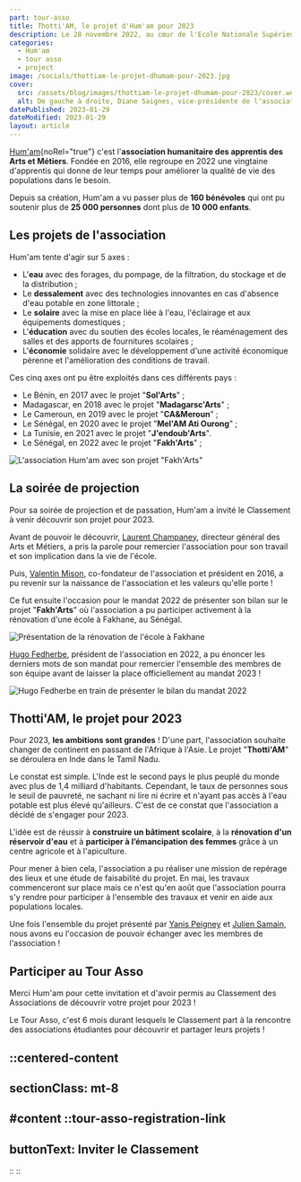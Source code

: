 ```yaml
---
part: tour-asso
title: Thotti'AM, le projet d'Hum'am pour 2023 
description: Le 28 novembre 2022, au cœur de l'Ecole Nationale Supérieure des Arts et Métiers, l'équipe du Classement a pu se rendre à la projection de passation de l'association Hum'am. Bilan du mandat, mot des anciens et présentation des projets 2023 étaient au programme de cette soirée !
categories:
  - Hum'am
  - tour asso
  - project
image: /socials/thottiam-le-projet-dhumam-pour-2023.jpg
cover:
  src: /assets/blog/images/thottiam-le-projet-dhumam-pour-2023/cover.webp
  alt: De gauche à droite, Diane Saignes, vice-présidente de l'association en 2022, Hugo Fedherbe, président de l'association Hum'am en 2022, Laurent Champaney, directeur général des Arts et Métiers et Yanis Peigney, président de l'association Hum'am en 2023. 
datePublished: 2023-01-29
dateModified: 2023-01-29
layout: article
---
```



[Hum'am](https://annuaire.le-classement.fr/associations-etudiantes/humam/){noRel="true"} c'est l'**association humanitaire des apprentis des Arts et Métiers**. Fondée en 2016, elle regroupe en 2022 une vingtaine d'apprentis qui donne de leur temps pour améliorer la qualité de vie des populations dans le besoin.

Depuis sa création, Hum'am a vu passer plus de **160 bénévoles** qui ont pu soutenir plus de **25 000 personnes** dont plus de **10 000 enfants**.

## Les projets de l'association

Hum'am tente d'agir sur 5 axes :

- L'**eau** avec des forages, du pompage, de la filtration, du stockage et de la distribution ;
- Le **dessalement** avec des technologies innovantes en cas d'absence d'eau potable en zone littorale ;
- Le **solaire** avec la mise en place liée à l'eau, l'éclairage et aux équipements domestiques ;
- L'**éducation** avec du soutien des écoles locales, le réaménagement des salles et des apports de fournitures scolaires ;
- L'**économie** solidaire avec le développement d'une activité économique pérenne et l'amélioration des conditions de travail.

Ces cinq axes ont pu être exploités dans ces différents pays :

- Le Bénin, en 2017 avec le projet "**Sol'Arts**" ;
- Madagascar, en 2018 avec le projet "**Madagarsc'Arts**" ;
- Le Cameroun, en 2019 avec le projet "**CA&Meroun**" ;
- Le Sénégal, en 2020 avec le projet "**Mel'AM Ati Ourong**" ;
- La Tunisie, en 2021 avec le projet "**J'endoub'Arts**".
- Le Sénégal, en 2022 avec le projet "**Fakh'Arts**" ;

![L'association Hum'am avec son projet "Fakh'Arts"](/assets/blog/images/thottiam-le-projet-dhumam-pour-2023/l-association.webp)

## La soirée de projection

Pour sa soirée de projection et de passation, Hum'am a invité le Classement à venir découvrir son projet pour 2023.

Avant de pouvoir le découvrir, [Laurent Champaney](https://www.linkedin.com/in/laurent-champaney-8a0a6022/), directeur général des Arts et Métiers, a pris la parole pour remercier l'association pour son travail et son implication dans la vie de l'école.

Puis, [Valentin Mison](https://www.linkedin.com/in/valentin-mison-7ba5229b/), co-fondateur de l'association et président en 2016, a pu revenir sur la naissance de l'association et les valeurs qu'elle porte !

Ce fut ensuite l'occasion pour le mandat 2022 de présenter son bilan sur le projet "**Fakh'Arts**" où l'association a pu participer activement à la rénovation d'une école à Fakhane, au Sénégal.

![Présentation de la rénovation de l'école à Fakhane](/assets/blog/images/thottiam-le-projet-dhumam-pour-2023/renovation-de-lecole.webp)

[Hugo Fedherbe](https://www.linkedin.com/in/hugo-fedherbe/), président de l'association en 2022, a pu énoncer les derniers mots de son mandat pour remercier l'ensemble des membres de son équipe avant de laisser la place officiellement au mandat 2023 !

![Hugo Fedherbe en train de présenter le bilan du mandat 2022](/assets/blog/images/thottiam-le-projet-dhumam-pour-2023/hugo-fedherbe.webp)

## Thotti'AM, le projet pour 2023

Pour 2023, **les ambitions sont grandes** ! D'une part, l'association souhaite changer de continent en passant de l'Afrique à l'Asie. Le projet "**Thotti'AM**" se déroulera en Inde dans le Tamil Nadu.

Le constat est simple. L'Inde est le second pays le plus peuplé du monde avec plus de 1,4 milliard d'habitants. Cependant, le taux de personnes sous le seuil de pauvreté, ne sachant ni lire ni écrire et n'ayant pas accès à l'eau potable est plus élevé qu'ailleurs. C'est de ce constat que l'association a décidé de s'engager pour 2023.

L'idée est de réussir à **construire un bâtiment scolaire**, à la **rénovation d'un réservoir d'eau** et à **participer à l’émancipation des femmes** grâce à un centre agricole et à l'apiculture.

Pour mener à bien cela, l'association a pu réaliser une mission de repérage des lieux et une étude de faisabilité du projet. En mai, les travaux commenceront sur place mais ce n'est qu'en août que l'association pourra s'y rendre pour participer à l'ensemble des travaux et venir en aide aux populations locales.

Une fois l'ensemble du projet présenté par [Yanis Peigney](https://www.linkedin.com/in/yanis-peigney/) et [Julien Samain](https://www.linkedin.com/in/julien-samain/), nous avons eu l'occasion de pouvoir échanger avec les membres de l'association !

## Participer au Tour Asso

Merci Hum'am pour cette invitation et d'avoir permis au Classement des Associations de découvrir votre projet pour 2023 !

Le Tour Asso, c'est 6 mois durant lesquels le Classement part à la rencontre des associations étudiantes pour découvrir et partager leurs projets !

::centered-content
---
sectionClass: mt-8
---
#content
  ::tour-asso-registration-link
  ---
  buttonText: Inviter le Classement
  ---
  ::
::
